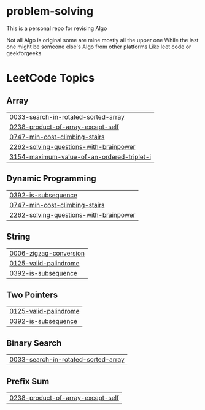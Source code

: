 # problem-solving

This is a personal repo for revising Algo

Not all Algo is original some are mine mostly all the upper one
While the last one might be someone else's Algo from other platforms
Like leet code or geekforgeeks

<!---LeetCode Topics Start-->
# LeetCode Topics
## Array
|  |
| ------- |
| [0033-search-in-rotated-sorted-array](https://github.com/sanjay-kr-commit/problem-solving/tree/master/0033-search-in-rotated-sorted-array) |
| [0238-product-of-array-except-self](https://github.com/sanjay-kr-commit/problem-solving/tree/master/0238-product-of-array-except-self) |
| [0747-min-cost-climbing-stairs](https://github.com/sanjay-kr-commit/problem-solving/tree/master/0747-min-cost-climbing-stairs) |
| [2262-solving-questions-with-brainpower](https://github.com/sanjay-kr-commit/problem-solving/tree/master/2262-solving-questions-with-brainpower) |
| [3154-maximum-value-of-an-ordered-triplet-i](https://github.com/sanjay-kr-commit/problem-solving/tree/master/3154-maximum-value-of-an-ordered-triplet-i) |
## Dynamic Programming
|  |
| ------- |
| [0392-is-subsequence](https://github.com/sanjay-kr-commit/problem-solving/tree/master/0392-is-subsequence) |
| [0747-min-cost-climbing-stairs](https://github.com/sanjay-kr-commit/problem-solving/tree/master/0747-min-cost-climbing-stairs) |
| [2262-solving-questions-with-brainpower](https://github.com/sanjay-kr-commit/problem-solving/tree/master/2262-solving-questions-with-brainpower) |
## String
|  |
| ------- |
| [0006-zigzag-conversion](https://github.com/sanjay-kr-commit/problem-solving/tree/master/0006-zigzag-conversion) |
| [0125-valid-palindrome](https://github.com/sanjay-kr-commit/problem-solving/tree/master/0125-valid-palindrome) |
| [0392-is-subsequence](https://github.com/sanjay-kr-commit/problem-solving/tree/master/0392-is-subsequence) |
## Two Pointers
|  |
| ------- |
| [0125-valid-palindrome](https://github.com/sanjay-kr-commit/problem-solving/tree/master/0125-valid-palindrome) |
| [0392-is-subsequence](https://github.com/sanjay-kr-commit/problem-solving/tree/master/0392-is-subsequence) |
## Binary Search
|  |
| ------- |
| [0033-search-in-rotated-sorted-array](https://github.com/sanjay-kr-commit/problem-solving/tree/master/0033-search-in-rotated-sorted-array) |
## Prefix Sum
|  |
| ------- |
| [0238-product-of-array-except-self](https://github.com/sanjay-kr-commit/problem-solving/tree/master/0238-product-of-array-except-self) |
<!---LeetCode Topics End-->